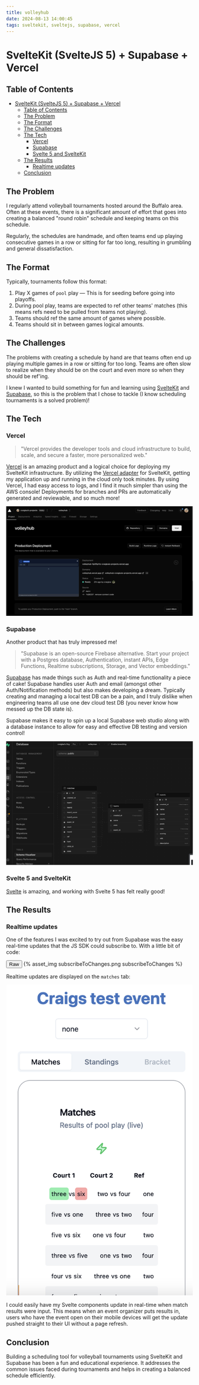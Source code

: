 ```yaml
---
title: volleyhub
date: 2024-08-13 14:00:45
tags: sveltekit, sveltejs, supabase, vercel
---
```


# SvelteKit (SvelteJS 5) + Supabase + Vercel

## Table of Contents
- [SvelteKit (SvelteJS 5) + Supabase + Vercel](#sveltekit-sveltejs-5--supabase--vercel)
  - [Table of Contents](#table-of-contents)
  - [The Problem](#the-problem)
  - [The Format](#the-format)
  - [The Challenges](#the-challenges)
  - [The Tech](#the-tech)
    - [Vercel](#vercel)
    - [Supabase](#supabase)
    - [Svelte 5 and SvelteKit](#svelte-5-and-sveltekit)
  - [The Results](#the-results)
    - [Realtime updates](#realtime-updates)
  - [Conclusion](#conclusion)

## The Problem

I regularly attend volleyball tournaments hosted around the Buffalo area. Often at these events, there is a significant amount of effort that goes into creating a balanced "round robin" schedule and keeping teams on this schedule.

Regularly, the schedules are handmade, and often teams end up playing consecutive games in a row or sitting for far too long, resulting in grumbling and general dissatisfaction.

## The Format

Typically, tournaments follow this format:

1. Play X games of `pool` play — This is for seeding before going into playoffs.
2. During pool play, teams are expected to ref other teams' matches (this means refs need to be pulled from teams not playing).
3. Teams should ref the same amount of games where possible.
4. Teams should sit in between games logical amounts.

## The Challenges

The problems with creating a schedule by hand are that teams often end up playing multiple games in a row or sitting for too long. Teams are often slow to realize when they should be on the court and even more so when they should be ref'ing.

I knew I wanted to build something for fun and learning using [SvelteKit](https://kit.svelte.dev/) and [Supabase](https://supabase.com/), so this is the problem that I chose to tackle (I know scheduling tournaments is a solved problem)!

## The Tech

### Vercel

> "Vercel provides the developer tools and cloud infrastructure to build, scale, and secure a faster, more personalized web."

[Vercel](https://vercel.com/) is an amazing product and a logical choice for deploying my SvelteKit infrastructure. By utilizing the [Vercel adapter](https://kit.svelte.dev/docs/adapter-vercel) for SvelteKit, getting my application up and running in the cloud only took minutes. By using Vercel, I had easy access to logs, and I find it much simpler than using the AWS console! Deployments for branches and PRs are automatically generated and reviewable, and so much more!


![Vercel Dashboard](/images/volleyhub/vercel.png)

### Supabase

Another product that has truly impressed me!

> "Supabase is an open-source Firebase alternative. Start your project with a Postgres database, Authentication, instant APIs, Edge Functions, Realtime subscriptions, Storage, and Vector embeddings."

[Supabase](https://supabase.com/) has made things such as Auth and real-time functionality a piece of cake! Supabase handles user Auth and email (amongst other Auth/Notification methods) but also makes developing a dream. Typically creating and managing a local test DB can be a pain, and I truly dislike when engineering teams all use one dev cloud test DB (you never know how messed up the DB state is).

Supabase makes it easy to spin up a local Supabase web studio along with a database instance to allow for easy and effective DB testing and version control!

![Supabase](/images/volleyhub/supabase.png)

### Svelte 5 and SvelteKit

[Svelte](https://svelte.dev/) is amazing, and working with Svelte 5 has felt really good!

## The Results

### Realtime updates

One of the features I was excited to try out from Supabase was the easy real-time updates that the JS SDK could subscribe to. With a little bit of code:

<div class="code-class">
  <button class="code-toggle">Raw</button>
  {% asset_img subscribeToChanges.png subscribeToChanges %}
  <p class="code-snippet"></p>
</div>

Realtime updates are displayed on the `matches` tab:

![Macthes](/images/volleyhub/matches.png)


I could easily have my Svelte components update in real-time when match results were input. This means when an event organizer puts results in, users who have the event open on their mobile devices will get the update pushed straight to their UI without a page refresh.

## Conclusion

Building a scheduling tool for volleyball tournaments using SvelteKit and Supabase has been a fun and educational experience. It addresses the common issues faced during tournaments and helps in creating a balanced schedule efficiently.
